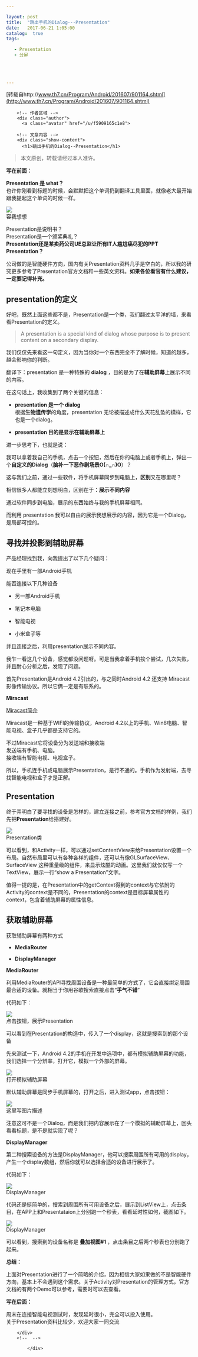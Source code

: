 ```yaml
---

layout: post
title:  "跳出手机的Dialog---Presentation"
date:   2017-06-21 1:05:00
catalog:  true
tags:

   - Presentation
   - 分屏
   
   
       
   
---
```


[转载自http://www.th7.cn/Program/Android/201607/901164.shtml](http://www.th7.cn/Program/Android/201607/901164.shtml)

<div class="article">
       

        <!-- 作者区域 -->
        <div class="author">
          <a class="avatar" href="/u/f5909165c1e8">
           
</a>          <div class="info">
                        <!-- 文章数据信息 -->
                      </div>
          <!-- 如果是当前作者，加入编辑按钮 -->
        </div>
        <!-- -->

        <!-- 文章内容 -->
        <div class="show-content">
          <h1>跳出手机的Dialog--Presentation</h1>
<blockquote><p>本文原创，转载请经过本人准许。</p></blockquote>
<p><strong>写在前面：</strong></p>
<p><strong>Presentation 是 what？</strong><br>也许你刚看到标题的时候，会默默把这个单词扔到翻译工具里面，就像老大最开始跟我提起这个单词的时候一样。</p>
<div class="image-package">
<img src="http://upload-images.jianshu.io/upload_images/1915184-7e831736d001e10a?imageMogr2/auto-orient/strip%7CimageView2/2/w/1240" data-original-src="http://upload-images.jianshu.io/upload_images/1915184-7e831736d001e10a?imageMogr2/auto-orient/strip%7CimageView2/2" style="cursor: zoom-in;"><br><div class="image-caption">容我想想</div>
</div>
<p>Presentation是说明书？<br>Presentation是一个颁奖典礼？<br><strong>Presentation还是某卖药公司UE总监让所有IT人尴尬癌尽犯的PPT Presentation？</strong></p>
<p>公司做的是智能硬件方向，国内有关Presentation资料几乎是空白的，所以我的研究更多参考了Presentation官方文档和一些英文资料。<strong>如果各位看官有什么建议，一定要记得补充。</strong></p>
<h2>presentation的定义</h2>
<p>好吧，既然上面这些都不是，Presentation是一个类，我们翻过太平洋的墙，来看看Presentation的定义。</p>
<blockquote><p>A presentation is a special kind of dialog whose purpose is to present content on a secondary display.</p></blockquote>
<p>我们仅仅先来看这一句定义，因为当你对一个东西完全不了解时候，知道的越多，越会影响你的判断。</p>
<p>翻译下：presentation 是一种特殊的 <strong>dialog</strong> ，目的是为了在<strong>辅助屏幕</strong>上展示不同的内容。</p>
<p>在这句话上，我收集到了两个关键的信息：</p>
<ul>
<li>
<p><strong>presentation 是一个 dialog</strong><br>根据<strong>生物遗传学</strong>的角度，presentation 无论被描述成什么天花乱坠的模样，它也是一个dialog。</p>
</li>
<li>
<p><strong>presentation 目的是显示在辅助屏幕上</strong></p>
</li>
</ul>
<p>进一步思考下，也就是说：</p>
<p>我可以拿着我自己的手机，点击一个按钮，然后在你的电脑上或者手机上，弹出一个<strong>自定义的Dialog</strong>（<strong>脑补一下恶作剧场景O(∩_∩)O</strong>）？</p>
<p>这与我们之前，通过一些软件，将手机屏幕同步到电脑上，<strong>区别</strong>又在哪里呢？</p>
<p>相信很多人都能立刻想明白，区别在于：<strong>展示不同内容</strong></p>
<p>通过软件同步到电脑，展示的东西始终与我的手机屏幕相同。</p>
<p>而利用 presentation 我可以自由的展示我想展示的内容，因为它是一个Dialog，是局部可控的。</p>
<h2>寻找并投影到辅助屏幕</h2>
<p>产品经理找到我，向我提出了以下几个疑问：</p>
<p>现在手里有一部Android手机</p>
<p> 能否连接以下几种设备</p>
<ul>
<li>
<p>另一部Android手机</p>
</li>
<li>
<p>笔记本电脑</p>
</li>
<li>
<p>智能电视</p>
</li>
<li>
<p>小米盒子等</p>
</li>
</ul>
<p>并且连接之后，利用presentation展示不同内容。</p>
<p>我乍一看这几个设备，感觉都没问题呀。可是当我拿着手机挨个尝试，几次失败，并且耐心分析之后，发现了问题。</p>
<p>首先Presentation是Android 4.2引出的，与之同时Android 4.2 还支持 Miracast 影像传输协议。所以它俩一定是有联系的。</p>
<p><strong>Miracast</strong> </p>
<p><a href="http://www.360doc.com/content/15/0422/21/1204156_465287702.shtml" target="_blank">Miracast简介</a></p>
<p>Miracast是一种基于WIFI的传输协议，Android 4.2以上的手机、Win8电脑、智能电视、盒子几乎都是支持它的。</p>
<p>不过Miracast它将设备分为发送端和接收端<br>发送端有手机、电脑。<br>接收端有智能电视、电视盒子。</p>
<p>所以，手机连手机或电脑展示Presentation，是行不通的。手机作为发射端，去寻找智能电视和盒子才是正解。</p>
<h2>Presentation</h2>
<p>终于弄明白了要寻找的设备是怎样的，建立连接之前，参考官方文档的样例，我们先把<strong>Presentation</strong>给搭建好。</p>
<div class="image-package">
<img src="http://upload-images.jianshu.io/upload_images/1915184-9b65f51ad6fddc47?imageMogr2/auto-orient/strip%7CimageView2/2/w/1240" data-original-src="http://upload-images.jianshu.io/upload_images/1915184-9b65f51ad6fddc47?imageMogr2/auto-orient/strip%7CimageView2/2" style="cursor: zoom-in;"><br><div class="image-caption">Presentation类</div>
</div>
<p>可以看到，和Activity一样，可以通过setContentView来给Presentation设置一个布局。自然布局里可以有各种各样的组件，还可以有像GLSurfaceView、SurfaceView 这种重量级的组件，来显示炫酷的动画。这里我们就仅仅写一个TextView，展示一行“show a Presentation”文字。</p>
<p>值得一提的是，在Presentation中的getContext得到的context与它依附的Activity的context是不同的，Presentation的context是目标屏幕属性的context，包含着辅助屏幕的属性信息。</p>
<h2>获取辅助屏幕</h2>
<p>获取辅助屏幕有两种方式</p>
<ul>
<li>
<p><strong>MediaRouter</strong></p>
</li>
<li>
<p><strong>DisplayManager</strong></p>
</li>
</ul>
<p><strong>MediaRouter</strong></p>
<p>利用MediaRouter的API寻找周围设备是一种最简单的方式了，它会直接绑定周围最合适的设备。就相当于你用谷歌搜索直接点击“<strong>手气不错</strong>”</p>
<p>代码如下：</p>
<div class="image-package">
<img src="http://upload-images.jianshu.io/upload_images/1915184-a732a40ac5b0917c?imageMogr2/auto-orient/strip%7CimageView2/2/w/1240" data-original-src="http://upload-images.jianshu.io/upload_images/1915184-a732a40ac5b0917c?imageMogr2/auto-orient/strip%7CimageView2/2" style="cursor: zoom-in;"><br><div class="image-caption">点击按钮，展示Presentation</div>
</div>
<p>可以看到在Presentation的构造中，传入了一个display，这就是搜索到的那个设备</p>
<p>先来测试一下，Android 4.2的手机在开发中选项中，都有模拟辅助屏幕的功能，我们选择一个分辨率，打开它，模拟一个外部的屏幕。</p>
<div class="image-package">
<img src="http://upload-images.jianshu.io/upload_images/1915184-ac89976cb382208d?imageMogr2/auto-orient/strip%7CimageView2/2/w/1240" data-original-src="http://upload-images.jianshu.io/upload_images/1915184-ac89976cb382208d?imageMogr2/auto-orient/strip%7CimageView2/2" style="cursor: zoom-in;"><br><div class="image-caption">打开模拟辅助屏幕</div>
</div>
<p>默认辅助屏幕是同步手机屏幕的，打开之后，进入测试app，点击按钮：</p>
<div class="image-package">
<img src="http://upload-images.jianshu.io/upload_images/1915184-bf37642c0f80de9e?imageMogr2/auto-orient/strip%7CimageView2/2/w/1240" data-original-src="http://upload-images.jianshu.io/upload_images/1915184-bf37642c0f80de9e?imageMogr2/auto-orient/strip%7CimageView2/2" style="cursor: zoom-in;"><br><div class="image-caption">这里写图片描述</div>
</div>
<p>注意这可不是一个Dialog，而是我们把内容展示在了一个模拟的辅助屏幕上，回头看看标题，是不是就实现了呢？</p>
<p><strong>DisplayManager</strong></p>
<p>第二种搜索设备的方法是DisplayManager，他可以搜索周围所有可用的display，产生一个display数组，然后你就可以选择合适的设备进行展示了。</p>
<p>代码如下：</p>
<div class="image-package">
<img src="http://upload-images.jianshu.io/upload_images/1915184-64ae611bb26eb676?imageMogr2/auto-orient/strip%7CimageView2/2/w/1240" data-original-src="http://upload-images.jianshu.io/upload_images/1915184-64ae611bb26eb676?imageMogr2/auto-orient/strip%7CimageView2/2" style="cursor: zoom-in;"><br><div class="image-caption">DisplayManager</div>
</div>
<p>代码还是挺简单的，搜索到周围所有可用设备之后，展示到ListView上，点击条目，在APP上和Presentataion上分别跑一个秒表，看看延时性如何，截图如下。</p>
<div class="image-package">
<img src="http://upload-images.jianshu.io/upload_images/1915184-3eaea827329729f0?imageMogr2/auto-orient/strip%7CimageView2/2/w/1240" data-original-src="http://upload-images.jianshu.io/upload_images/1915184-3eaea827329729f0?imageMogr2/auto-orient/strip%7CimageView2/2" style="cursor: zoom-in;"><br><div class="image-caption">DisplayManager</div>
</div>
<p>可以看到，搜索到的设备名称是  <strong>叠加视图#1</strong> ，点击条目之后两个秒表也分别跑了起来。</p>
<p><strong>总结：</strong></p>
<p>上面对Presentation进行了一个简略的介绍，因为相信大家如果做的不是智能硬件方向，基本上不会遇到这个需求。关于Activity对Presentation的管理方式，官方文档的有两个Demo可以参考，需要时可以去查看。</p>
<p><strong>写在后面：</strong></p>
<p>周末在连接智能电视测试时，发现延时很小，完全可以投入使用。<br>关于Presentation资料比较少，欢迎大家一同交流</p>

        </div>
        <!--  -->

            </div>